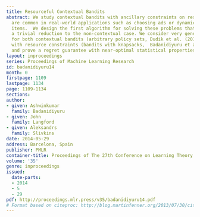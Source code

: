 ```yaml
---
title: Resourceful Contextual Bandits
abstract: We study contextual bandits with ancillary constraints on resources, which
  are common in real-world applications such as choosing ads or dynamic pricing of
  items.  We design the first algorithm for solving these problems that improves over
  a trivial reduction to the non-contextual case. We consider very general settings
  for both contextual bandits (arbitrary policy sets, Dudik et al. (2011)) and bandits
  with resource constraints (bandits with knapsacks,  Badanidiyuru et al. (2013a)),
  and prove a regret guarantee with near-optimal statistical properties.
layout: inproceedings
series: Proceedings of Machine Learning Research
id: badanidiyuru14
month: 0
firstpage: 1109
lastpage: 1134
page: 1109-1134
sections: 
author:
- given: Ashwinkumar
  family: Badanidiyuru
- given: John
  family: Langford
- given: Aleksandrs
  family: Slivkins
date: 2014-05-29
address: Barcelona, Spain
publisher: PMLR
container-title: Proceedings of The 27th Conference on Learning Theory
volume: '35'
genre: inproceedings
issued:
  date-parts:
  - 2014
  - 5
  - 29
pdf: http://proceedings.mlr.press/v35/badanidiyuru14.pdf
# Format based on citeproc: http://blog.martinfenner.org/2013/07/30/citeproc-yaml-for-bibliographies/
---
```

